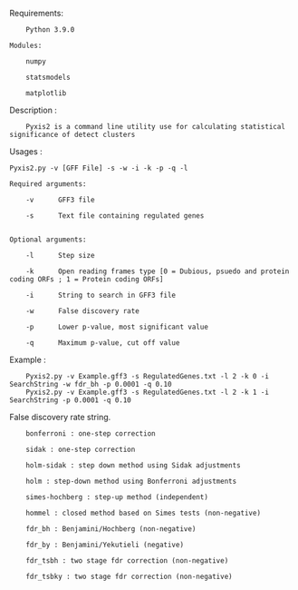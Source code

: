 Requirements:
	
		Python 3.9.0
		
	Modules:
	
		numpy
	
		statsmodels
	
		matplotlib

Description :

		Pyxis2 is a command line utility use for calculating statistical significance of detect clusters

Usages :
	
	Pyxis2.py -v [GFF File] -s -w -i -k -p -q -l
	
	Required arguments:
	
		-v		GFF3 file
	
		-s		Text file containing regulated genes
	
	
	Optional arguments:
	
		-l		Step size
	
		-k		Open reading frames type [0 = Dubious, psuedo and protein coding ORFs ; 1 = Protein coding ORFs]
	
		-i		String to search in GFF3 file
	
		-w		False discovery rate
	
		-p		Lower p-value, most significant value
	
		-q		Maximum p-value, cut off value
	
Example :

		Pyxis2.py -v Example.gff3 -s RegulatedGenes.txt -l 2 -k 0 -i SearchString -w fdr_bh -p 0.0001 -q 0.10
		Pyxis2.py -v Example.gff3 -s RegulatedGenes.txt -l 2 -k 1 -i SearchString -p 0.0001 -q 0.10

False discovery rate string.
	
		bonferroni : one-step correction

		sidak : one-step correction

		holm-sidak : step down method using Sidak adjustments

		holm : step-down method using Bonferroni adjustments

		simes-hochberg : step-up method (independent)

		hommel : closed method based on Simes tests (non-negative)

		fdr_bh : Benjamini/Hochberg (non-negative)

		fdr_by : Benjamini/Yekutieli (negative)

		fdr_tsbh : two stage fdr correction (non-negative)

		fdr_tsbky : two stage fdr correction (non-negative)


